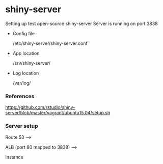 # shiny-server
Setting up test open-source shiny-server
Server is running on port 3838

* Config file

    /etc/shiny-server/shiny-server.conf

* App location

    /srv/shiny-server/

* Log location

    /var/log/

### References
https://github.com/rstudio/shiny-server/blob/master/vagrant/ubuntu15.04/setup.sh

### Server setup

Route 53  -->

ALB (port 80 mapped to 3838) --> 

Instance
